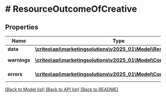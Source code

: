 # # ResourceOutcomeOfCreative

## Properties

Name | Type | Description | Notes
------------ | ------------- | ------------- | -------------
**data** | [**\criteo\api\marketingsolutions\v2025_01\Model\ResourceOfCreative**](ResourceOfCreative.md) |  | [optional]
**warnings** | [**\criteo\api\marketingsolutions\v2025_01\Model\CommonProblem[]**](CommonProblem.md) |  | [optional] [readonly]
**errors** | [**\criteo\api\marketingsolutions\v2025_01\Model\CommonProblem[]**](CommonProblem.md) |  | [optional] [readonly]

[[Back to Model list]](../../README.md#models) [[Back to API list]](../../README.md#endpoints) [[Back to README]](../../README.md)
